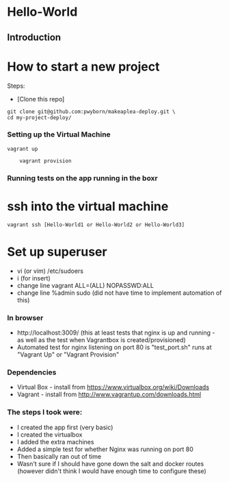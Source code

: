 # Hello-World


## Introduction
# How to start a new project

Steps:

  - [Clone this repo]

```
git clone git@github.com:pwyborn/makeaplea-deploy.git \
cd my-project-deploy/
```


### Setting up the Virtual Machine

	vagrant up

        vagrant provision

### Running tests on the app running in the boxr
# ssh into the virtual machine
	vagrant ssh [Hello-World1 or Hello-World2 or Hello-World3]

# Set up superuser
*  vi (or vim) /etc/sudoers
*  i (for insert) 
*  change line vagrant ALL=(ALL) NOPASSWD:ALL
*  change line %admin <user> sudo  (did not have time to implement automation of this) 

### In browser
*  http://localhost:3009/  (this at least tests that nginx is up and running - as well as the test when Vagrantbox is created/provisioned)
*  Automated test for nginx listening on port 80 is "test_port.sh" runs at "Vagrant Up" or "Vagrant Provision"

### Dependencies
* Virtual Box  - install from https://www.virtualbox.org/wiki/Downloads
* Vagrant - install from http://www.vagrantup.com/downloads.html

### The steps I took were:
* I created the app first (very basic)
* I created the virtualbox
* I added the extra machines
* Added a simple test for whether Nginx was running on port 80
* Then basically ran out of time
* Wasn't sure if I should have gone down the salt and docker routes (however didn't think I would have enough time to configure these)
